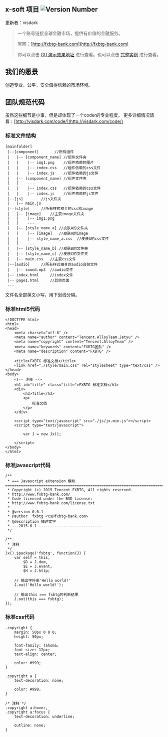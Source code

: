 ## x-soft 项目 ![Version Number](http://visdark.com/x-soft/src/svg/npm.svg)

更新者：visdark

> 一个账号链接全球金融市场，提供有价值的金融服务。
>
> 官网：[http://fxbtg-bank.com](http://fxbtg-bank.com)
>
> 你可以点击 [GIT演示效果地址](http://visdark.com/x-soft/dist/index.html) 进行查看。也可以点击 [完整实例](http://x-soft.visdark.com/) 进行查看。

## 我们的愿景

创造专业，公平，安全值得信赖的市场环境。


## 团队规范代码

虽然这些细节是小事，但是却体现了一个coder的专业程度。 更多详细情况请看：[http://visdark.com/code/](http://visdark.com/code/)  

### 标准文件结构

	[mainfolder]
	 |--[component]		  //所有组件	
	 |   |-- [component_name] //组件文件夹
	 |   |    |-- img1.png    //组件依赖的图片
	 |   |    |-- index.css	  //组件依赖的css文件
	 |   |    |-- index.js	  //组件依赖的js文件
	 |   |-- [component_name] //组件文件夹
	 |   |    ...
	 |   |    |-- index.css	  //组件依赖的css文件
	 |   |    |-- index.js	  //组件依赖的js文件
	 |--[js]		//js文件夹
	 |   |-- main.js
	 |--[style]		//所有样式相关的css和image
	 |   |-- [image]	//主要image文件夹
	 |   |    |-- img1.png
	 |   |    ...
	 |   |-- [style_name_a]	//皮肤A的文件夹
	 |   |    |-- [image]	//皮肤A的image
	 |   |    |-- style_name_a.css	//皮肤A的css文件
	 |   |    ...
	 |   |-- [style_name_b]	//皮肤B的文件夹
	 |   |-- [style_name_c]	//皮肤C的文件夹
	 |   |-- main.css	//主要css文件
	 |--[audio]		//所有样式相关的audio音频文件
	 |   |-- sound.mp3	//audio文件
	 |-- index.html		//index文件
	 |-- page1.html		//其他页面
	 ...
	  
	  
文件名全部英文小写，用下划线分隔。

### 标准html5代码

	<!DOCTYPE html>
	<html>
	<head>
		<meta charset="utf-8" />
		<meta name="author" content="Tencent.AlloyTeam.Jetyu" />
		<meta name="copyright" content="Tencent.AlloyTeam" />
		<meta name="keywords" content="FXBTG团队" />
		<meta name="description" content="FXBTG" />
		
		<title>FXBTG 标准文档</title>
		<link href="./style/main.css" rel="stylesheet" type="text/css" />
	</head>
	<body>
		<!-- 注释 -->
		<h1 id="title" class="title">FXBTG 标准文档</h1>
		<div>
			<h3>Title</h3>
			<p>
				标准文档
			</p>
		</div>

		<script type="text/javascript" src="./js/jx.min.js"></script>
		<script type="text/javascript">

			var J = new Jx();

		</script>
	</body>
	</html>



### 标准javascript代码

	/**
	 * === Javascript eXtension 模块 =========================================================================
	 * Copyright (c) 2015 Tencent FXBTG, All rights reserved.
	 * http://www.fxbtg-bank.com/
	 * Code licensed under the BSD License:
	 * http://www.fxbtg-bank.com/license.txt
	 * 
	 * @version 0.0.1
	 * @author	fxbtg <cs@fxbtg-bank.com>
	 * @description 描述文字
	 * ---2015.6.1 ----------------------------
	 */

	/**
	 * 注释
	 */
	Jx().$package('fxbtg', function(J) {
		var self = this,
			$D = J.dom,
			$E = J.event,
			$H = J.http;

		// 输出字符串'Hello world!'
		J.out('Hello world!');

		// 输出this === fxbtg的判断结果
		J.out(this === fxbtg);
	});


### 标准css代码
	
	.copyright {
	    margin: 50px 0 0 0;
	    height: 50px;
	
	    font-family: Tahoma;
	    font-size: 12px;
	    text-align: center;
	
	    color: #999;
	}
	
	.copyright a {
	    text-decoration: none;
	
	    color: #999;
	}
	
	/* 注释 */
	.copyright a:hover,
	.copyright a:focus {
	    text-decoration: underline;
	
	    outline: none;
	}

	  
